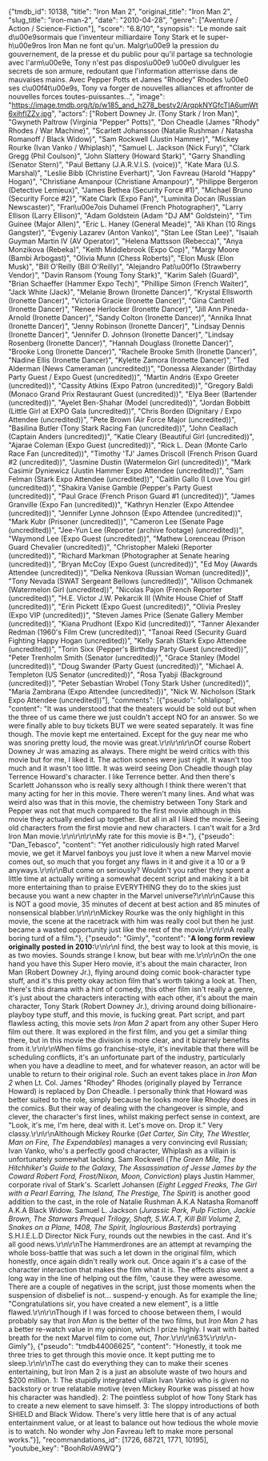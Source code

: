 {"tmdb_id": 10138, "title": "Iron Man 2", "original_title": "Iron Man 2", "slug_title": "iron-man-2", "date": "2010-04-28", "genre": ["Aventure / Action / Science-Fiction"], "score": "6.8/10", "synopsis": "Le monde sait d\u00e9sormais que l'inventeur milliardaire Tony Stark et le super-h\u00e9ros Iron Man ne font qu'un. Malgr\u00e9 la pression du gouvernement, de la presse et du public pour qu'il partage sa technologie avec l'arm\u00e9e, Tony n'est pas dispos\u00e9 \u00e0 divulguer les secrets de son armure, redoutant que l'information atterrisse dans de mauvaises mains. Avec Pepper Potts et James \"Rhodey\" Rhodes \u00e0 ses c\u00f4t\u00e9s, Tony va forger de nouvelles alliances et affronter de nouvelles forces toutes-puissantes...", "image": "https://image.tmdb.org/t/p/w185_and_h278_bestv2/ArqpkNYGfcTIA6umWt6xihfIZZv.jpg", "actors": ["Robert Downey Jr. (Tony Stark / Iron Man)", "Gwyneth Paltrow (Virginia \"Pepper\" Potts)", "Don Cheadle (James \"Rhody\" Rhodes / War Machine)", "Scarlett Johansson (Natalie Rushman / Natasha Romanoff / Black Widow)", "Sam Rockwell (Justin Hammer)", "Mickey Rourke (Ivan Vanko / Whiplash)", "Samuel L. Jackson (Nick Fury)", "Clark Gregg (Phil Coulson)", "John Slattery (Howard Stark)", "Garry Shandling (Senator Stern)", "Paul Bettany (J.A.R.V.I.S. (voice))", "Kate Mara (U.S. Marshal)", "Leslie Bibb (Christine Everhart)", "Jon Favreau (Harold \"Happy\" Hogan)", "Christiane Amanpour (Christiane Amanpour)", "Philippe Bergeron (Detective Lemieux)", "James Bethea (Security Force #1)", "Michael Bruno (Security Force #2)", "Kate Clark (Expo Fan)", "Luminita Docan (Russian Newscaster)", "Fran\u00e7ois Duhamel (French Photographer)", "Larry Ellison (Larry Ellison)", "Adam Goldstein (Adam \"DJ AM\" Goldstein)", "Tim Guinee (Major Allen)", "Eric L. Haney (General Meade)", "Ali Khan (10 Rings Gangster)", "Evgeniy Lazarev (Anton Vanko)", "Stan Lee (Stan Lee)", "Isaiah Guyman Martin IV (AV Operator)", "Helena Mattsson (Rebecca)", "Anya Monzikova (Rebeka)", "Keith Middlebrook (Expo Cop)", "Margy Moore (Bambi Arbogast)", "Olivia Munn (Chess Roberts)", "Elon Musk (Elon Musk)", "Bill O'Reilly (Bill O'Reilly)", "Alejandro Pati\u00f1o (Strawberry Vendor)", "Davin Ransom (Young Tony Stark)", "Karim Saleh (Guard)", "Brian Schaeffer (Hammer Expo Tech)", "Phillipe Simon (French Waiter)", "Jack White (Jack)", "Melanie Brown (Ironette Dancer)", "Krystal Ellsworth (Ironette Dancer)", "Victoria Gracie (Ironette Dancer)", "Gina Cantrell (Ironette Dancer)", "Renee Herlocker (Ironette Dancer)", "Jill Ann Pineda-Arnold (Ironette Dancer)", "Sandy Colton (Ironette Dancer)", "Annika Ihnat (Ironette Dancer)", "Jenny Robinson (Ironette Dancer)", "Lindsay Dennis (Ironette Dancer)", "Jennifer D. Johnson (Ironette Dancer)", "Lindsay Rosenberg (Ironette Dancer)", "Hannah Douglass (Ironette Dancer)", "Brooke Long (Ironette Dancer)", "Rachele Brooke Smith (Ironette Dancer)", "Nadine Ellis (Ironette Dancer)", "Kylette Zamora (Ironette Dancer)", "Ted Alderman (News Cameraman (uncredited))", "Donessa Alexander (Birthday Party Guest / Expo Guest (uncredited))", "Martin Andris (Expo Greeter (uncredited))", "Cassity Atkins (Expo Patron (uncredited))", "Gregory Baldi (Monaco Grand Prix Restaurant Guest (uncredited))", "Elya Beer (Bartender (uncredited))", "Ayelet Ben-Shahar (Model (uncredited))", "Jordan Bobbitt (Little Girl at EXPO Gala (uncredited))", "Chris Borden (Dignitary / Expo Attendee (uncredited))", "Pete Brown (Air Force Major (uncredited))", "Basilina Butler (Tony Stark Racing Fan (uncredited))", "John Ceallach (Captain Anders (uncredited))", "Katie Cleary (Beautiful Girl (uncredited))", "Ajarae Coleman (Expo Guest (uncredited))", "Rick L. Dean (Monte Carlo Race Fan (uncredited))", "Timothy 'TJ' James Driscoll (French Prison Guard #2 (uncredited))", "Jasmine Dustin (Watermelon Girl (uncredited))", "Mark Casimir Dyniewicz (Justin Hammer Expo Attendee (uncredited))", "Sam Felman (Stark Expo Attendee (uncredited))", "Caitlin Gallo (I Love You girl (uncredited))", "Shakira Vanise Gamble (Pepper's Party Guest (uncredited))", "Paul Grace (French Prison Guard #1 (uncredited))", "James Granville (Expo Fan (uncredited))", "Kathryn Henzler (Expo Attendee (uncredited))", "Jennifer Lynne Johnson (Expo Attendee (uncredited))", "Mark Kubr (Prisoner (uncredited))", "Cameron Lee (Senate Page (uncredited))", "Jee-Yun Lee (Reporter (archive footage) (uncredited))", "Waymond Lee (Expo Guest (uncredited))", "Mathew Lorenceau (Prison Guard Chevalier (uncredited))", "Christopher Maleki (Reporter (uncredited))", "Richard Markman (Photographer at Senate hearing (uncredited))", "Bryan McCoy (Expo Guest (uncredited))", "Ed Moy (Awards Attendee (uncredited))", "Delka Nenkova (Russian Woman (uncredited))", "Tony Nevada (SWAT Sergeant Bellows (uncredited))", "Allison Ochmanek (Watermelon Girl (uncredited))", "Nicolas Pajon (French Reporter (uncredited))", "H.E. Victor J.W. Pekarcik III (White House Chief of Staff (uncredited))", "Erin Pickett (Expo Guest (uncredited))", "Olivia Presley (Expo VIP (uncredited))", "Steven James Price (Senate Gallery Member (uncredited))", "Kiana Prudhont (Expo Kid (uncredited))", "Tanner Alexander Redman (1960's Film Crew (uncredited))", "Tanoai Reed (Security Guard Fighting Happy Hogan (uncredited))", "Kelly Sarah (Stark Expo Attendee (uncredited))", "Torin Sixx (Pepper's Birthday Party Guest (uncredited))", "Peter Trenholm Smith (Senator (uncredited))", "Grace Stanley (Model (uncredited))", "Doug Swander (Party Guest (uncredited))", "Michael A. Templeton (US Senator (uncredited))", "Rosa Tyabji (Background (uncredited))", "Peter Sebastian Wrobel (Tony Stark Usher (uncredited))", "Maria Zambrana (Expo Attendee (uncredited))", "Nick W. Nicholson (Stark Expo Attendee (uncredited))"], "comments": [{"pseudo": "ohlalipop", "content": "It was understood that the theaters would be sold out but when the three of us came there we just couldn't accept NO for an answer. So we were finally able to buy tickets BUT we were seated separately. It was fine though. The movie kept me entertained. Except for the guy near me who was snoring pretty loud, the movie was great.\r\n\r\n\r\nOf course Robert Downey Jr was amazing as always. There might be weird critics with this movie but for me, I liked it. The action scenes were just right. It wasn't too much and it wasn't too little. It was weird seeing Don Cheadle though play Terrence Howard's character. I like Terrence better. And then there's Scarlett Johansson who is really sexy although I think there weren't that many acting for her in this movie. There weren't many lines. And what was weird also was that in this movie, the chemistry between Tony Stark and Pepper was not that much compared to the first movie although in this movie they actually ended up together. But all in all I liked the movie. Seeing old characters from the first movie and new characters. I can't wait for a 3rd Iron Man movie.\r\n\r\n\r\nMy rate for this movie is B+."}, {"pseudo": "Dan_Tebasco", "content": "Yet another ridiculously high rated Marvel movie, we get it Marvel fanboys you just love it when a new Marvel movie comes out, so much that you forget any flaws in it and give it a 10 or a 9 anyways.\r\n\r\nBut come on seriously? Wouldn't you rather they spent a little time at actually writing a somewhat decent script and making it a bit more entertaining than to praise EVERYTHING they do to the skies just because you want a new chapter in the Marvel universe?\r\n\r\nCause this is NOT a good movie, 35 minutes of decent at best action and 85 minutes of nonsensical blabber.\r\n\r\nMickey Rourke was the only highlight in this movie, the scene at the racetrack with him was really cool but then he just became a wasted opportunity just like the rest of the movie.\r\n\r\nA really boring turd of a film."}, {"pseudo": "Gimly", "content": "**A long form review originally posted in 2010:**\r\n\r\nI find, the best way to look at this movie, is as two movies. Sounds strange I know, but bear with me.\r\n\r\nOn the one hand you have this Super Hero movie, it's about the main character, Iron Man (Robert Downey Jr.), flying around doing comic book-character type stuff, and it's this pretty okay action film that's worth taking a look at. Then, there's this drama with a hint of comedy, this other film isn't really a genre, it's just about the characters interacting with each other, it's about the main character, Tony Stark (Robert Downey Jr.), driving around doing billionaire-playboy type stuff, and this movie, is fucking great. Part script, and part flawless acting, this movie sets _Iron Man 2_ apart from any other Super Hero film out there. It was explored in the first film, and you get a similar thing there, but in this movie the division is more clear, and it bizarrely benefits from it.\r\n\r\nWhen films go franchise-style, it's inevitable that there will be scheduling conflicts, it's an unfortunate part of the industry, particularly when you have a deadline to meet, and for whatever reason, an actor will be unable to return to their original role. Such an event takes place in _Iron Man 2_ when Lt. Col. James \"Rhodey\" Rhodes (originally played by Terrance Howard) is replaced by Don Cheadle. I personally think that Howard was better suited to the role, simply because he looks more like Rhodey does in the comics. But their way of dealing with the changeover is simple, and clever, the character's first lines, whilst making perfect sense in context, are \"Look, it's me, I'm here, deal with it. Let's move on. Drop it.\" Very classy.\r\n\r\nAlthough Mickey Rourke (_Get Carter, Sin City, The Wrestler, Man on Fire, The Expendables_) manages a very convincing evil Russian; Ivan Vanko, who's a perfectly good character, Whiplash as a villain is unfortunately somewhat lacking. Sam Rockwell (_The Green Mile, The Hitchhiker's Guide to the Galaxy, The Assassination of Jesse James by the Coward Robert Ford, Frost/Nixon, Moon, Conviction_) plays Justin Hammer, corporate rival of Stark's. Scarlett Johansen (_Eight Legged Freaks, The Girl with a Pearl Earring, The Island, The Prestige, The Spirit_) is another good addition to the cast, in the role of Natalie Rushman A.K.A Natasha Romanoff A.K.A Black Widow. Samuel L. Jackson (_Jurassic Park, Pulp Fiction, Jackie Brown, The Starwars Prequel Trilogy, Shaft, S.W.A.T, Kill Bill Volume 2, Snakes on a Plane, 1408, The Spirit, Inglourious Basterds_) portraying S.H.I.E.L.D Director Nick Fury, rounds out the newbies in the cast. And it's all good news.\r\n\r\nThe Hammerdrones are an attempt at revamping the whole boss-battle that was such a let down in the original film, which honestly, once again didn't really work out. Once again it's a case of the character interaction that makes the film what it is. The effects also went a long way in the line of helping out the film, 'cause they were awesome. There are a couple of negatives in the script, just those moments when the suspension of disbelief is not... suspend-y enough. As for example the line; \"Congratulations sir, you have created a new element\", is a little flawed.\r\n\r\nThough if I was forced to choose between them, I would probably say that _Iron Man_ is the better of the two films, but _Iron Man 2_ has a better re-watch value in my opinion, which I prize highly. I wait with baited breath for the next Marvel film to come out, _Thor_.\r\n\r\n63%\r\n\r\n-Gimly"}, {"pseudo": "tmdb44006625", "content": "Honestly, it took me three tries to get through this movie once. It kept putting me to sleep.\r\n\r\nThe cast do everything they can to make their scenes entertaining, but Iron Man 2 is a just an absolute waste of two hours and $200 million. 1: The stupidly integrated villain Ivan Vanko who is given no backstory or true relatable motive (even Mickey Rourke was pissed at how his character was handled). 2: The pointless subplot of how Tony Stark has to create a new element to save himself. 3: The sloppy introductions of both SHIELD and Black Widow. There's very little here that is of any actual entertainment value, or at least to balance out how tedious the whole movie is to watch. No wonder why Jon Favreau left to make more personal works."}], "recommandations_id": [1726, 68721, 1771, 10195], "youtube_key": "BoohRoVA9WQ"}
